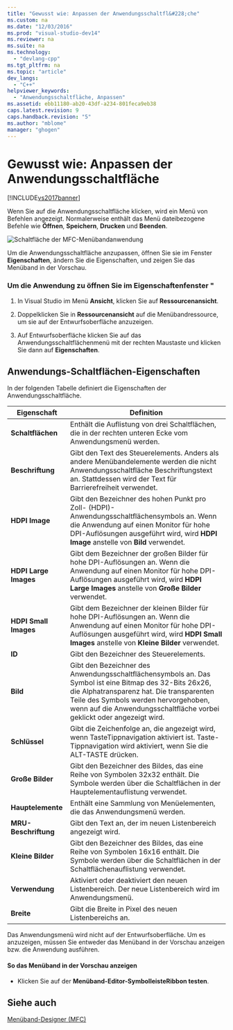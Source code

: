 ```yaml
---
title: "Gewusst wie: Anpassen der Anwendungsschaltfl&#228;che"
ms.custom: na
ms.date: "12/03/2016"
ms.prod: "visual-studio-dev14"
ms.reviewer: na
ms.suite: na
ms.technology: 
  - "devlang-cpp"
ms.tgt_pltfrm: na
ms.topic: "article"
dev_langs: 
  - "C++"
helpviewer_keywords: 
  - "Anwendungsschaltfläche, Anpassen"
ms.assetid: ebb11180-ab20-43df-a234-801feca9eb38
caps.latest.revision: 9
caps.handback.revision: "5"
ms.author: "mblome"
manager: "ghogen"
---
```

# Gewusst wie: Anpassen der Anwendungsschaltfl&#228;che
[!INCLUDE[vs2017banner](../assembler/inline/includes/vs2017banner.md)]

Wenn Sie auf die Anwendungsschaltfläche klicken, wird ein Menü von Befehlen angezeigt.  Normalerweise enthält das Menü dateibezogene Befehle wie **Öffnen**, **Speichern**, **Drucken** und **Beenden**.  
  
 ![Schaltfläche der MFC&#45;Menübandanwendung](../mfc/media/application_button.png "Application\_Button")  
  
 Um die Anwendungsschaltfläche anzupassen, öffnen Sie sie im Fenster **Eigenschaften**, ändern Sie die Eigenschaften, und zeigen Sie das Menüband in der Vorschau.  
  
### Um die Anwendung zu öffnen Sie im Eigenschaftenfenster "  
  
1.  In Visual Studio im Menü **Ansicht**, klicken Sie auf **Ressourcenansicht**.  
  
2.  Doppelklicken Sie in **Ressourcenansicht** auf die Menübandressource, um sie auf der Entwurfsoberfläche anzuzeigen.  
  
3.  Auf Entwurfsoberfläche klicken Sie auf das Anwendungsschaltflächenmenü mit der rechten Maustaste und klicken Sie dann auf **Eigenschaften**.  
  
## Anwendungs\-Schaltflächen\-Eigenschaften  
 In der folgenden Tabelle definiert die Eigenschaften der Anwendungsschaltfläche.  
  
|Eigenschaft|Definition|  
|-----------------|----------------|  
|**Schaltflächen**|Enthält die Auflistung von drei Schaltflächen, die in der rechten unteren Ecke vom Anwendungsmenü werden.|  
|**Beschriftung**|Gibt den Text des Steuerelements.  Anders als andere Menübandelemente werden die nicht Anwendungsschaltfläche Beschriftungstext an.  Stattdessen wird der Text für Barrierefreiheit verwendet.|  
|**HDPI Image**|Gibt den Bezeichner des hohen Punkt pro Zoll\- \(HDPI\)\- Anwendungsschaltflächensymbols an.  Wenn die Anwendung auf einen Monitor für hohe DPI\-Auflösungen ausgeführt wird, wird **HDPI Image** anstelle von **Bild** verwendet.|  
|**HDPI Large Images**|Gibt dem Bezeichner der großen Bilder für hohe DPI\-Auflösungen an.  Wenn die Anwendung auf einen Monitor für hohe DPI\-Auflösungen ausgeführt wird, wird **HDPI Large Images** anstelle von **Große Bilder** verwendet.|  
|**HDPI Small Images**|Gibt dem Bezeichner der kleinen Bilder für hohe DPI\-Auflösungen an.  Wenn die Anwendung auf einen Monitor für hohe DPI\-Auflösungen ausgeführt wird, wird **HDPI Small Images** anstelle von **Kleine Bilder** verwendet.|  
|**ID**|Gibt den Bezeichner des Steuerelements.|  
|**Bild**|Gibt den Bezeichner des Anwendungsschaltflächensymbols an.  Das Symbol ist eine Bitmap des 32\-Bits 26x26, die Alphatransparenz hat.  Die transparenten Teile des Symbols werden hervorgehoben, wenn auf die Anwendungsschaltfläche vorbei geklickt oder angezeigt wird.|  
|**Schlüssel**|Gibt die Zeichenfolge an, die angezeigt wird, wenn TasteTippnavigation aktiviert ist.  Taste\-Tippnavigation wird aktiviert, wenn Sie die ALT\-TASTE drücken.|  
|**Große Bilder**|Gibt den Bezeichner des Bildes, das eine Reihe von Symbolen 32x32 enthält.  Die Symbole werden über die Schaltflächen in der Hauptelementauflistung verwendet.|  
|**Hauptelemente**|Enthält eine Sammlung von Menüelementen, die das Anwendungsmenü werden.|  
|**MRU\-Beschriftung**|Gibt den Text an, der im neuen Listenbereich angezeigt wird.|  
|**Kleine Bilder**|Gibt den Bezeichner des Bildes, das eine Reihe von Symbolen 16x16 enthält.  Die Symbole werden über die Schaltflächen in der Schaltflächenauflistung verwendet.|  
|**Verwendung**|Aktiviert oder deaktiviert den neuen Listenbereich.  Der neue Listenbereich wird im Anwendungsmenü.|  
|**Breite**|Gibt die Breite in Pixel des neuen Listenbereichs an.|  
  
 Das Anwendungsmenü wird nicht auf der Entwurfsoberfläche.  Um es anzuzeigen, müssen Sie entweder das Menüband in der Vorschau anzeigen bzw. die Anwendung ausführen.  
  
#### So das Menüband in der Vorschau anzeigen  
  
-   Klicken Sie auf der **Menüband\-Editor\-SymbolleisteRibbon testen**.  
  
## Siehe auch  
 [Menüband\-Designer \(MFC\)](../mfc/ribbon-designer-mfc.md)